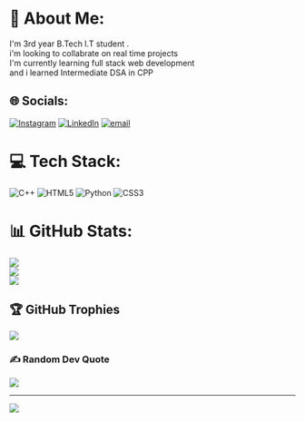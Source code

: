# 💫 About Me:
I'm 3rd year B.Tech I.T student .<br>i'm looking  to collabrate on real time projects<br>I'm currently learning full stack web development<br>and i learned Intermediate DSA in CPP<br>


## 🌐 Socials:
[![Instagram](https://img.shields.io/badge/Instagram-%23E4405F.svg?logo=Instagram&logoColor=white)](https://instagram.com/shivraj._.banna_) [![LinkedIn](https://img.shields.io/badge/LinkedIn-%230077B5.svg?logo=linkedin&logoColor=white)](https://linkedin.com/in/www.linkedin.com/in/shivraj-singh-pipawad-518765250) [![email](https://img.shields.io/badge/Email-D14836?logo=gmail&logoColor=white)](mailto:shivrajsinghpipawad@gmail.com) 

# 💻 Tech Stack:
![C++](https://img.shields.io/badge/c++-%2300599C.svg?style=for-the-badge&logo=c%2B%2B&logoColor=white) ![HTML5](https://img.shields.io/badge/html5-%23E34F26.svg?style=for-the-badge&logo=html5&logoColor=white) ![Python](https://img.shields.io/badge/python-3670A0?style=for-the-badge&logo=python&logoColor=ffdd54) ![CSS3](https://img.shields.io/badge/css3-%231572B6.svg?style=for-the-badge&logo=css3&logoColor=white)
# 📊 GitHub Stats:
![](https://github-readme-stats.vercel.app/api?username=shivrajsingh2806&theme=dark&hide_border=false&include_all_commits=false&count_private=false)<br/>
![](https://github-readme-streak-stats.herokuapp.com/?user=shivrajsingh2806&theme=dark&hide_border=false)<br/>
![](https://github-readme-stats.vercel.app/api/top-langs/?username=shivrajsingh2806&theme=dark&hide_border=false&include_all_commits=false&count_private=false&layout=compact)

## 🏆 GitHub Trophies
![](https://github-profile-trophy.vercel.app/?username=shivrajsingh2806&theme=radical&no-frame=false&no-bg=false&margin-w=4)

### ✍️ Random Dev Quote
![](https://quotes-github-readme.vercel.app/api?type=horizontal&theme=radical)

---
[![](https://visitcount.itsvg.in/api?id=shivrajsingh2806&icon=0&color=0)](https://visitcount.itsvg.in)

<!-- Proudly created with GPRM ( https://gprm.itsvg.in ) -->